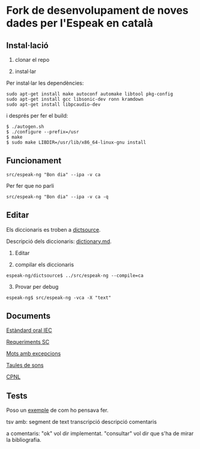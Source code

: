 # Fork de desenvolupament de noves dades per l'Espeak en català

## Instal·lació
1) clonar el repo

2) instal·lar

Per instal·lar les dependències:
```
sudo apt-get install make autoconf automake libtool pkg-config
sudo apt-get install gcc libsonic-dev ronn kramdown
sudo apt-get install libpcaudio-dev
```

i després per fer el build:
```
$ ./autogen.sh 
$ ./configure --prefix=/usr
$ make
$ sudo make LIBDIR=/usr/lib/x86_64-linux-gnu install
``` 

## Funcionament
```
src/espeak-ng "Bon dia" --ipa -v ca
```

Per fer que no parli
```
src/espeak-ng "Bon dia" --ipa -v ca -q
```

## Editar
Els diccionaris es troben a [dictsource](https://github.com/projecte-aina/espeak-ng/tree/master/dictsource).

Descripció dels diccionaris: [dictionary.md](https://github.com/espeak-ng/espeak-ng/blob/master/docs/dictionary.md).

1) Editar

2) compilar els diccionaris
```
espeak-ng/dictsource$ ../src/espeak-ng --compile=ca
```

3) Provar per debug
```
espeak-ng$ src/espeak-ng -vca -X "text"
```


## Documents
[Estàndard oral IEC](https://publicacions.iec.cat/repository/pdf/00000039/00000072.pdf)

[Requeriments SC](https://www.softcatala.org/wiki/Usuari:Jmas/TTS_Requeriments)

[Mots amb excepcions](https://ca.wiktionary.org/wiki/Categoria:Mots_en_catal%C3%A0_per_caracter%C3%ADstiques_fon%C3%A8tiques)

[Taules de sons](http://www.ub.edu/sonscatala/ca/central)

[CPNL](https://blogs.cpnl.cat/dgava12/files/2012/12/Full-de-ruta_unitat21.pdf)


## Tests
Poso un [exemple](https://github.com/projecte-aina/espeak-ng/blob/dev-ca/tests.tsv) de com ho pensava fer.

tsv amb: segment de text    transcripció    descripció  comentaris

a comentaris: "ok" vol dir implementat. "consultar" vol dir que s'ha de mirar la bibliografia.
